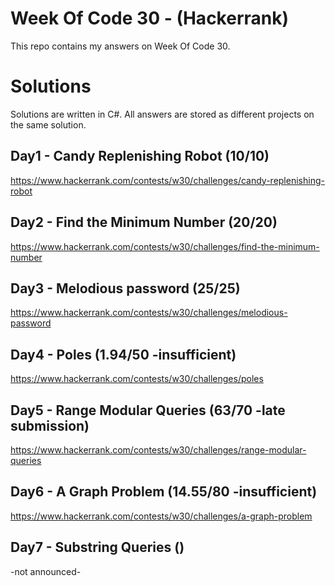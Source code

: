 # Week Of Code 30 - (Hackerrank)

This repo contains my answers on Week Of Code 30. 

# Solutions

Solutions are written in C#. All answers are stored as different projects on the same solution.

## Day1 - Candy Replenishing Robot (10/10)
https://www.hackerrank.com/contests/w30/challenges/candy-replenishing-robot

## Day2 - Find the Minimum Number (20/20)
https://www.hackerrank.com/contests/w30/challenges/find-the-minimum-number

## Day3 - Melodious password (25/25)
https://www.hackerrank.com/contests/w30/challenges/melodious-password

## Day4 - Poles (1.94/50 -insufficient)
https://www.hackerrank.com/contests/w30/challenges/poles

## Day5 - Range Modular Queries (63/70 -late submission)
https://www.hackerrank.com/contests/w30/challenges/range-modular-queries

## Day6 - A Graph Problem (14.55/80 -insufficient)
https://www.hackerrank.com/contests/w30/challenges/a-graph-problem

## Day7 - Substring Queries ()
-not announced-
